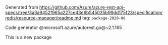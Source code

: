Generated from https://github.com/Azure/azure-rest-api-specs/tree/3a3a9452f965a227ce43e6b545035b99dd175f23/specification/redis/resource-manager/readme.md tag: `package-2020-06`

Code generator @microsoft.azure/autorest.go@~2.1.165

This is a new package
